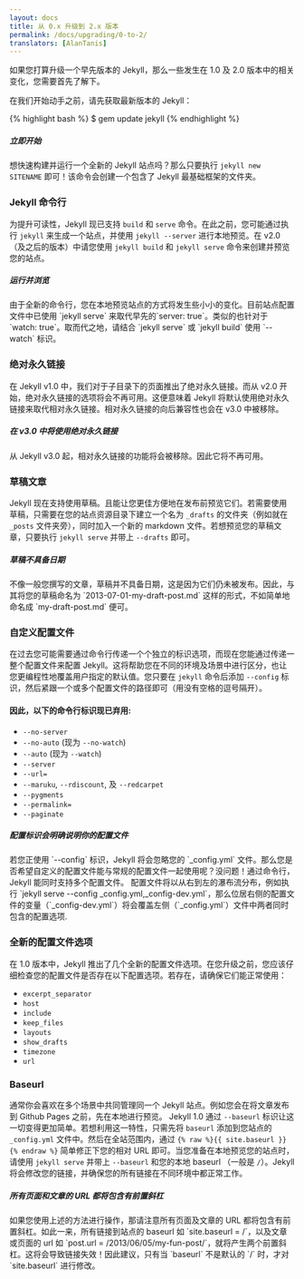 ```yaml
---
layout: docs
title: 从 0.x 升级到 2.x 版本
permalink: /docs/upgrading/0-to-2/
translators: [AlanTanis]
---
```


如果您打算升级一个早先版本的 Jekyll，那么一些发生在 1.0 及 2.0 版本中的相关变化，您需要首先了解下。

在我们开始动手之前，请先获取最新版本的 Jekyll：

{% highlight bash %}
$ gem update jekyll
{% endhighlight %}

<div class="note feature">
  <h5 markdown="1">立即开始</h5>
  <p markdown="1">想快速构建并运行一个全新的 Jekyll 站点吗？那么只要执行 <code>jekyll new SITENAME</code> 即可！该命令会创建一个包含了 Jekyll 最基础框架的文件夹。</p>
</div>

### Jekyll 命令行

为提升可读性，Jekyll 现已支持 `build` 和 `serve` 命令。在此之前，您可能通过执行 `jekyll` 来生成一个站点，并使用 `jekyll --server` 进行本地预览。在 v2.0（及之后的版本）中请您使用 `jekyll build` 和 `jekyll serve` 命令来创建并预览您的站点。

<div class="note info">
  <h5>运行并浏览</h5>
  <p markdown="1">由于全新的命令行，您在本地预览站点的方式将发生些小小的变化。目前站点配置文件中已使用 `jekyll serve` 来取代早先的`server: true`。类似的也针对于 `watch: true`。取而代之地，请结合 `jekyll serve` 或 `jekyll build` 使用 `--watch` 标识。</p>
</div>


### 绝对永久链接

在 Jekyll v1.0 中，我们对于子目录下的页面推出了绝对永久链接。而从 v2.0 开始，绝对永久链接的选项将会不再可用。这便意味着 Jekyll 将默认使用绝对永久链接来取代相对永久链接。相对永久链接的向后兼容性也会在 v3.0 中被移除。

<div class="note warning" id="absolute-permalinks-warning">
  <h5 markdown="1">在 v3.0 中将使用绝对永久链接</h5>
  <p markdown="1">
    从 Jekyll v3.0 起，相对永久链接的功能将会被移除。因此它将不再可用。
  </p>
</div>

### 草稿文章

Jekyll 现在支持使用草稿。且能让您更佳方便地在发布前预览它们。若需要使用草稿，只需要在您的站点资源目录下建立一个名为 `_drafts` 的文件夹（例如就在 `_posts` 文件夹旁），同时加入一个新的 markdown 文件。若想预览您的草稿文章，只要执行 `jekyll serve` 并带上 `--drafts` 即可。

<div class="note info">
  <h5 markdown="1">草稿不具备日期</h5>
  <p markdown="1">
    不像一般您撰写的文章，草稿并不具备日期，这是因为它们仍未被发布。因此，与其将您的草稿命名为 `2013-07-01-my-draft-post.md` 这样的形式，不如简单地命名成 `my-draft-post.md` 便可。</p>
</div>

### 自定义配置文件

在过去您可能需要通过命令行传递一个个独立的标识选项，而现在您能通过传递一整个配置文件来配置 Jekyll。这将帮助您在不同的环境及场景中进行区分，也让您更编程性地覆盖用户指定的默认值。您只要在 `jekyll` 命令后添加 `--config` 标识，然后紧跟一个或多个配置文件的路径即可（用没有空格的逗号隔开）。

#### 因此，以下的命令行标识现已弃用:

* `--no-server`
* `--no-auto` (现为 `--no-watch`)
* `--auto` (现为 `--watch`)
* `--server`
* `--url=`
* `--maruku`, `--rdiscount`, 及 `--redcarpet`
* `--pygments`
* `--permalink=`
* `--paginate`

<div class="note info">
  <h5>配置标识会明确说明你的配置文件</h5>
  <p markdown="1">若您正使用 `--config` 标识，Jekyll 将会忽略您的 `_config.yml` 文件。那么您是否希望自定义的配置文件能与常规的配置文件一起使用呢？没问题！通过命令行，Jekyll 能同时支持多个配置文件。 配置文件将以从右到左的瀑布流分布，例如执行 `jekyll serve --config _config.yml,_config-dev.yml`，那么位居右侧的配置文件的变量（`_config-dev.yml`）将会覆盖左侧（`_config.yml`）文件中两者同时包含的配置选项.</p>
</div>

### 全新的配置文件选项

在 1.0 版本中，Jekyll 推出了几个全新的配置文件选项。在您升级之前，您应该仔细检查您的配置文件是否存在以下配置选项。若存在，请确保它们能正常使用：

* `excerpt_separator`
* `host`
* `include`
* `keep_files`
* `layouts`
* `show_drafts`
* `timezone`
* `url`

### Baseurl

通常你会喜欢在多个场景中共同管理同一个 Jekyll 站点。例如您会在将文章发布到 Github Pages 之前，先在本地进行预览。 Jekyll 1.0 通过 `--baseurl` 标识让这一切变得更加简单。若想利用这一特性，只需先将 `baseurl` 添加到您站点的 `_config.yml` 文件中。然后在全站范围内，通过 `{% raw %}{{ site.baseurl }}{% endraw %}` 简单修正下您的相对 URL 即可。当您准备在本地预览您的站点时，请使用 `jekyll serve` 并带上 `--baseurl` 和您的本地 baseurl （一般是 `/`）。Jekyll 将会修改您的链接，并确保您的所有链接在不同环境中都正常工作。


<div class="note warning">
  <h5 markdown="1">所有页面和文章的 URL 都将包含有前置斜杠</h5>
  <p markdown="1">如果您使用上述的方法进行操作，那请注意所有页面及文章的 URL 都将包含有前置斜杠。如此一来，所有链接到站点的 baseurl 如 `site.baseurl = /`，以及文章或页面的 url 如 `post.url = /2013/06/05/my-fun-post/`，就将产生两个前置斜杠。这将会导致链接失效！因此建议，只有当 `baseurl` 不是默认的 `/` 时，才对 `site.baseurl` 进行修改。</p>
</div>
